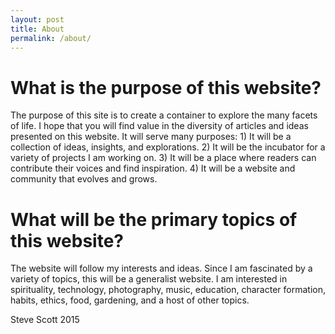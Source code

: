 ```yaml
---
layout: post
title: About
permalink: /about/
---
```


# What is the purpose of this website?

The purpose of this site is to create a container to explore the many facets of life.  I hope that you will find value in the diversity of articles and ideas presented on this website.  It will serve many purposes: 1) It will be a collection of ideas, insights, and explorations.  2) It will be the incubator for a variety of projects I am working on.  3) It will be a place where readers can contribute their voices and find inspiration.  4)  It will be a website and community that evolves and grows.

# What will be the primary topics of this website?

The website will follow my interests and ideas.  Since I am fascinated by a variety of topics, this will be a generalist website.  I am interested in spirituality, technology, photography, music, education, character formation, habits, ethics, food, gardening, and a host of other topics.


Steve Scott
2015 